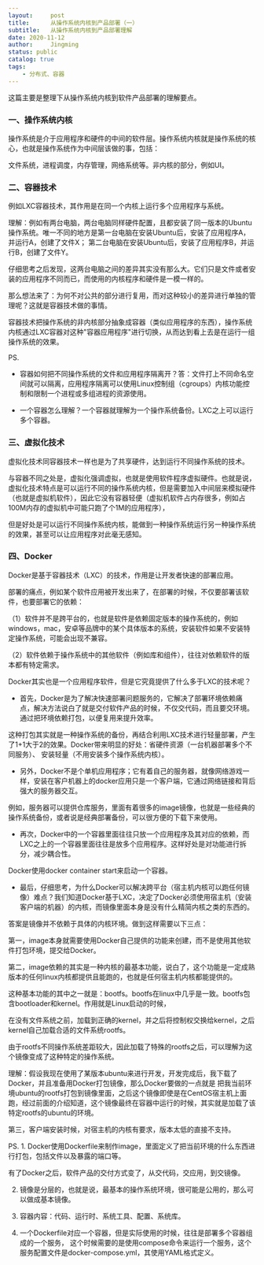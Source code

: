 ```yaml
---
layout:     post
title:      从操作系统内核到产品部署（一）
subtitle:   从操作系统内核到产品部署理解
date: 2020-11-12
author:     Jingming
status: public
catalog: true
tags:
    - 分布式、容器
---
```


这篇主要是整理下从操作系统内核到软件产品部署的理解要点。

### 一、操作系统内核

操作系统是介于应用程序和硬件的中间的软件层。操作系统内核就是操作系统的核心，也就是操作系统作为中间层该做的事，包括：

文件系统，进程调度，内存管理，网络系统等。非内核的部分，例如UI。

### 二、容器技术

例如LXC容器技术，其作用是在同一个内核上运行多个应用程序与系统。

理解：例如有两台电脑，两台电脑同样硬件配置，且都安装了同一版本的Ubuntu操作系统。唯一不同的地方是第一台电脑在安装Ubuntu后，安装了应用程序A，并运行A，创建了文件X；
第二台电脑在安装Ubuntu后，安装了应用程序B，并运行B，创建了文件Y。

仔细思考之后发现，这两台电脑之间的差异其实没有那么大。它们只是文件或者安装的应用程序不同而已，而使用的内核程序和硬件是一模一样的。

那么想法来了：为何不对公共的部分进行复用，而对这种较小的差异进行单独的管理呢？这就是容器技术做的事情。

容器技术把操作系统的非内核部分抽象成容器（类似应用程序的东西），操作系统内核通过LXC容器对这种"容器应用程序"进行切换，从而达到看上去是在运行一组操作系统的效果。

PS.
- 容器如何把不同操作系统的文件和应用程序隔离开？答：文件打上不同命名空间就可以隔离，应用程序隔离可以使用Linux控制组（cgroups）内核功能控制和限制一个进程或多组进程的资源使用。

- 一个容器怎么理解？一个容器就理解为一个操作系统备份。LXC之上可以运行多个容器。

### 三、虚拟化技术

虚拟化技术同容器技术一样也是为了共享硬件，达到运行不同操作系统的技术。

与容器不同之处是，虚拟化强调虚拟，也就是使用软件程序虚拟硬件。也就是说，虚拟化技术特点是可以运行不同的操作系统内核，但是需要加入中间层来模拟硬件（也就是虚拟机软件），因此它没有容器轻便（虚拟机软件占内存很多，例如占100M内存的虚拟机中可能只跑了个1M的应用程序），

但是好处是可以运行不同操作系统内核，能做到一种操作系统运行另一种操作系统的效果，甚至可以让应用程序对此毫无感知。

### 四、Docker

Docker是基于容器技术（LXC）的技术，作用是让开发者快速的部署应用。

部署的痛点，例如某个软件应用被开发出来了，在部署的时候，不仅要部署该软件，也要部署它的依赖：

（1）软件并不是跨平台的，也就是软件是依赖固定版本的操作系统的，例如windows，mac，安卓等品牌中的某个具体版本的系统，安装软件如果不安装特定操作系统，可能会出现不兼容。

（2）软件依赖于操作系统中的其他软件（例如库和组件），往往对依赖软件的版本都有特定需求。

Docker其实也是一个应用程序软件，但是它究竟提供了什么多于LXC的技术呢？


* 首先，Docker是为了解决快速部署问题服务的，它解决了部署环境依赖痛点，解决方法说白了就是交付软件产品的时候，不仅交代码，而且要交环境。通过把环境依赖打包，以便复用来提升效率。

这种打包其实就是一种操作系统的备份，再结合利用LXC技术进行轻量部署，产生了1+1大于2的效果。Docker带来明显的好处：省硬件资源（一台机器部署多个不同服务）、
安装轻量（不用安装多个操作系统内核）。

* 另外，Docker不是个单机应用程序；它有着自己的服务器，就像网络游戏一样，安装在客户机器上的docker应用只是一个客户端，它通过网络链接和背后强大的服务器交互。

例如，服务器可以提供仓库服务，里面有着很多的image镜像，也就是一些经典的操作系统备份，或者说是经典部署备份，可以很方便的下载下来使用。

* 再次，Docker中的一个容器里面往往只放一个应用程序及其对应的依赖，而LXC之上的一个容器里面往往是放多个应用程序。这样好处是对功能进行拆分，减少耦合性。

Docker使用docker container start来启动一个容器。

* 最后，仔细思考，为什么Docker可以解决跨平台（宿主机内核可以跑任何镜像）难点？我们知道Docker基于LXC，决定了Docker必须使用宿主机（安装客户端的机器）的内核，而镜像里面本身是没有什么精简内核之类的东西的。

答案是镜像并不依赖于具体的内核环境。做到这样需要以下三点：

第一，image本身就需要使用Docker自己提供的功能来创建，而不是使用其他软件打包环境，提交给Docker。

第二，image依赖的其实是一种内核的最基本功能，说白了，这个功能是一定成熟版本的任何linux内核都提供且能跑的，也就是任何宿主机内核都能提供的。

这种基本功能的其中之一就是：bootfs。bootfs在linux中几乎是一致。bootfs包含bootloader和kernel。作用就是Linux启动的时候，

在没有文件系统之前，加载到正确的kernel，并之后将控制权交换给kernel，之后kernel自己加载合适的文件系统rootfs。

由于rootfs不同操作系统差距较大，因此加载了特殊的rootfs之后，可以理解为这个镜像变成了这种特定的操作系统。

理解：假设我现在使用了某版本ubuntu来进行开发，开发完成后，我下载了Docker，并且准备用Docker打包镜像，那么Docker要做的一点就是
把我当前环境ubuntu的rootfs打包到镜像里面，之后这个镜像即使是在CentOS宿主机上面跑，经过前面的介绍知道，这个镜像最终在容器中运行的时候，其实就是加载了该特定rootfs的ubuntu的环境。

第三，客户端安装时候，对宿主机的内核有要求，版本太低的直接不支持。

PS.  1. Docker使用Dockerfile来制作image，里面定义了把当前环境的什么东西进行打包，包括文件以及暴露的端口等。

有了Docker之后，软件产品的交付方式变了，从交代码，交应用，到交镜像。

2. 镜像是分层的，也就是说，最基本的操作系统环境，很可能是公用的，那么可以做成基本镜像。

3. 容器内容：代码、运行时、系统工具、配置、系统库。

4. 一个Dockerfile对应一个容器，但是实际使用的时候，往往是部署多个容器组成的一个服务，
这个时候需要的是使用compose命令来运行一个服务，这个服务配置文件是docker-compose.yml，其使用YAML格式定义。
